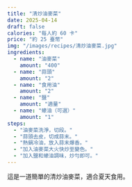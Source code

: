 ```yaml
---
title: "清炒油麥菜"
date: 2025-04-14
draft: false
calories: "每人約 60 卡"
price: "約 25 臺幣"
img: "/images/recipes/清炒油麥菜.jpg"
ingredients:
  - name: "油麥菜"
    amount: "400"
  - name: "蒜頭"
    amount: "2"
  - name: "食用油"
    amount: "2"
  - name: "鹽"
    amount: "適量"
  - name: "蠔油（可選）"
    amount: "1"
steps:
  - "油麥菜洗淨，切段。"
  - "蒜頭去皮，切成蒜末。"
  - "熱鍋冷油，放入蒜末爆香。"
  - "加入油麥菜大火快炒至變色。"
  - "加入鹽和蠔油調味，炒勻即可。"
---
```


這是一道簡單的清炒油麥菜，適合夏天食用。
